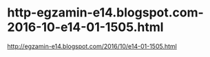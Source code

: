 # http-egzamin-e14.blogspot.com-2016-10-e14-01-1505.html

http://egzamin-e14.blogspot.com/2016/10/e14-01-1505.html
